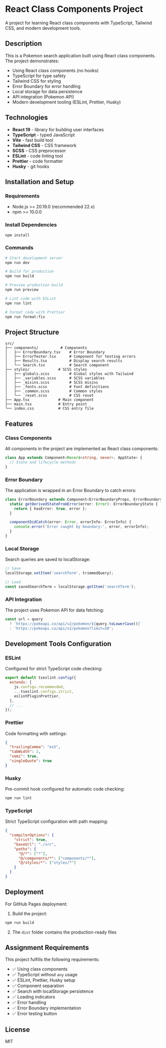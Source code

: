 # React Class Components Project

A project for learning React class components with TypeScript, Tailwind CSS, and modern development tools.

## Description

This is a Pokemon search application built using React class components. The project demonstrates:

- Using React class components (no hooks)
- TypeScript for type safety
- Tailwind CSS for styling
- Error Boundary for error handling
- Local storage for data persistence
- API integration (Pokemon API)
- Modern development tooling (ESLint, Prettier, Husky)

## Technologies

- **React 19** - library for building user interfaces
- **TypeScript** - typed JavaScript
- **Vite** - fast build tool
- **Tailwind CSS** - CSS framework
- **SCSS** - CSS preprocessor
- **ESLint** - code linting tool
- **Prettier** - code formatter
- **Husky** - git hooks

## Installation and Setup

### Requirements

- Node.js >= 20.19.0 (recommended 22.x)
- npm >= 10.0.0

### Install Dependencies

```bash
npm install
```

### Commands

```bash
# Start development server
npm run dev

# Build for production
npm run build

# Preview production build
npm run preview

# Lint code with ESLint
npm run lint

# Format code with Prettier
npm run format:fix
```

## Project Structure

```
src/
├── components/          # Components
│   ├── ErrorBoundary.tsx    # Error Boundary
│   ├── ErrorTester.tsx      # Component for testing errors
│   ├── Results.tsx          # Display search results
│   └── Search.tsx           # Search component
├── styles/             # SCSS styles
│   ├── globals.scss         # Global styles with Tailwind
│   ├── _variables.scss      # SCSS variables
│   ├── _mixins.scss         # SCSS mixins
│   ├── _fonts.scss          # Font definitions
│   ├── _common.scss         # Common styles
│   └── _reset.scss          # CSS reset
├── App.tsx             # Main component
├── main.tsx            # Entry point
└── index.css           # CSS entry file
```

## Features

### Class Components

All components in the project are implemented as React class components:

```typescript
class App extends Component<Record<string, never>, AppState> {
  // State and lifecycle methods
}
```

### Error Boundary

The application is wrapped in an Error Boundary to catch errors:

```typescript
class ErrorBoundary extends Component<ErrorBoundaryProps, ErrorBoundaryState> {
  static getDerivedStateFromError(error: Error): ErrorBoundaryState {
    return { hasError: true, error };
  }

  componentDidCatch(error: Error, errorInfo: ErrorInfo) {
    console.error('Error caught by boundary:', error, errorInfo);
  }
}
```

### Local Storage

Search queries are saved to localStorage:

```typescript
// Save
localStorage.setItem('searchTerm', trimmedQuery);

// Load
const savedSearchTerm = localStorage.getItem('searchTerm');
```

### API Integration

The project uses Pokemon API for data fetching:

```typescript
const url = query
  ? `https://pokeapi.co/api/v2/pokemon/${query.toLowerCase()}`
  : 'https://pokeapi.co/api/v2/pokemon?limit=20';
```

## Development Tools Configuration

### ESLint

Configured for strict TypeScript code checking:

```javascript
export default tseslint.config({
  extends: [
    js.configs.recommended,
    ...tseslint.configs.strict,
    eslintPluginPrettier,
  ],
  // ...
});
```

### Prettier

Code formatting with settings:

```json
{
  "trailingComma": "es5",
  "tabWidth": 2,
  "semi": true,
  "singleQuote": true
}
```

### Husky

Pre-commit hook configured for automatic code checking:

```bash
npm run lint
```

### TypeScript

Strict TypeScript configuration with path mapping:

```json
{
  "compilerOptions": {
    "strict": true,
    "baseUrl": "./src",
    "paths": {
      "@/*": ["*"],
      "@/components/*": ["components/*"],
      "@/styles/*": ["styles/*"]
    }
  }
}
```

## Deployment

For GitHub Pages deployment:

1. Build the project:

```bash
npm run build
```

2. The `dist` folder contains the production-ready files

## Assignment Requirements

This project fulfills the following requirements:

- ✅ Using class components
- ✅ TypeScript without `any` usage
- ✅ ESLint, Prettier, Husky setup
- ✅ Component separation
- ✅ Search with localStorage persistence
- ✅ Loading indicators
- ✅ Error handling
- ✅ Error Boundary implementation
- ✅ Error testing button

## License

MIT
